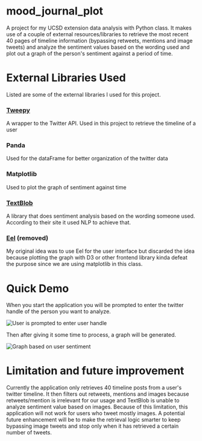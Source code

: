 # mood_journal_plot
A project for my UCSD extension data analysis with Python class. It makes use of a couple of external resources/libraries to retrieve the most recent 40 pages of timeline information (bypassing retweets, mentions and image tweets) and analyze the sentiment values based on the wording used and plot out a graph of the person's sentiment against a period of time.

# External Libraries Used
Listed are some of the external libraries I used for this project.

### [Tweepy](https://www.tweepy.org/)
A wrapper to the Twitter API. Used in this project to retrieve the timeline of a user

### Panda
Used for the dataFrame for better organization of the twitter data

### Matplotlib
Used to plot the graph of sentiment against time

### [TextBlob](https://textblob.readthedocs.io/en/dev/)
A library that does sentiment analysis based on the wording someone used. According to their site it used NLP to achieve that.

### [Eel](https://github.com/ChrisKnott/Eel) (removed)
My original idea was to use Eel for the user interface but discarded the idea because plotting the graph with D3 or other frontend library kinda defeat the purpose since we are using matplotlib in this class.

# Quick Demo
When you start the application you will be prompted to enter the twitter handle of the person you want to analyze.

![User is prompted to enter user handle](https://github.com/yankwong/mood_journal_plot/blob/main/screenshots/prompt.png)

Then after giving it some time to process, a graph will be generated.

![Graph based on user sentiment](https://github.com/yankwong/mood_journal_plot/blob/main/screenshots/graph.png)

# Limitation and future improvement
Currently the application only retrieves 40 timeline posts from a user's twitter timeline. It then filters out retweets, mentions and images because retweets/mention is irrelevant for our usage and TextBlob is unable to analyze sentiment value based on images. Because of this limitation, this application will not work for users who tweet mostly images. A potential future enhancement will be to make the retrieval logic smarter to keep bypassing image tweets and stop only when it has retrieved a certain number of tweets.



